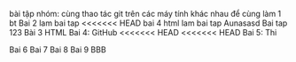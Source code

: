 bài tập nhóm: cùng thao tác git trên các máy tính khác nhau để cùng làm 1 bt
Bai 2 lam bai tap
<<<<<<< HEAD
bai 4 html
lam bai tap
Aunasasd
Bai tap 123
Bài 3 HTML
Bai 4: GitHub
<<<<<<< HEAD
<<<<<<< HEAD
Bai 5: Thi 

Bai 6
Bai 7
Bai 8
Bai 9
BBB

